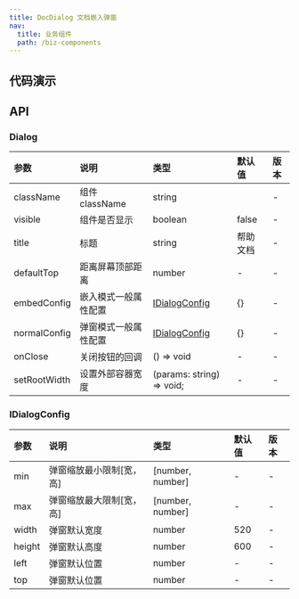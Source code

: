 ```yaml
---
title: DocDialog 文档嵌入弹窗
nav:
  title: 业务组件
  path: /biz-components
---
```


## 代码演示

<code src="./demo/DocDialogDemo.tsx" title="基本" description="点击 Help 按钮打开 Dialog"></code>

## API

### Dialog

| 参数         | 说明                 | 类型                                      | 默认值   | 版本 |
| :----------- | :------------------- | :---------------------------------------- | :------- | :--- |
| className    | 组件 className       | string                                    |          | - |
| visible      | 组件是否显示         | boolean                                   | false    | - |
| title        | 标题                 | string                                    | 帮助文档 | - |
| defaultTop   | 距离屏幕顶部距离     | number                                    | -        | - |
| embedConfig  | 嵌入模式一般属性配置 | [IDialogConfig](doc-dialog#IDialogConfig) | {}       | - |
| normalConfig | 弹窗模式一般属性配置 | [IDialogConfig](doc-dialog#IDialogConfig) | {}       | - |
| onClose      | 关闭按钮的回调       | () => void                                | -        | - |
| setRootWidth | 设置外部容器宽度     | (params: string) => void;                 | -        | - |

### IDialogConfig

| 参数   | 说明                     | 类型             | 默认值 | 版本 |
| :----- | :----------------------- | :--------------- | :----- | :--- |
| min    | 弹窗缩放最小限制[宽，高] | [number, number] | -      | - |
| max    | 弹窗缩放最大限制[宽，高] | [number, number] | -      | - |
| width  | 弹窗默认宽度             | number           | 520    | - |
| height | 弹窗默认高度             | number           | 600    | - |
| left   | 弹窗默认位置             | number           | -      | - |
| top    | 弹窗默认位置             | number           | -      | - |
